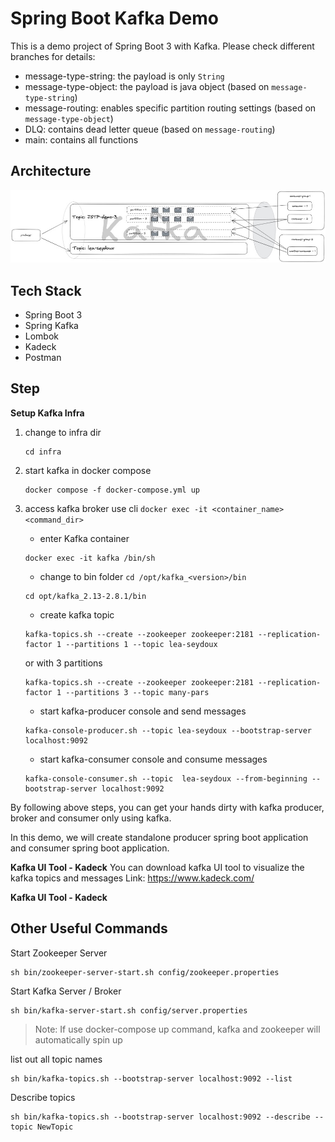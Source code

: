 # Spring Boot Kafka Demo

This is a demo project of Spring Boot 3 with Kafka. Please check different branches for details:

+ message-type-string: the payload is only `String`
+ message-type-object: the payload is java object (based on `message-type-string`)
+ message-routing: enables specific partition routing settings (based on `message-type-object`)
+ DLQ: contains dead letter queue (based on `message-routing`)
+ main: contains all functions 
## Architecture

![](kafka-architecture.jpg)
## Tech Stack

+ Spring Boot 3
+ Spring Kafka
+ Lombok
+ Kadeck
+ Postman

## Step

**Setup Kafka Infra**

1. change to infra dir 
    ```
   cd infra
   ```
   
2. start kafka in docker compose
   ```shell
   docker compose -f docker-compose.yml up
   ```
   
3. access kafka broker use cli `docker exec -it <container_name> <command_dir>`

   + enter Kafka container
   ```shell
   docker exec -it kafka /bin/sh
   ```
   + change to bin folder `cd /opt/kafka_<version>/bin`
   ```shell
   cd opt/kafka_2.13-2.8.1/bin
   ```
   + create kafka topic
   ```shell
   kafka-topics.sh --create --zookeeper zookeeper:2181 --replication-factor 1 --partitions 1 --topic lea-seydoux
   ```
   or with 3 partitions
   ```shell
   kafka-topics.sh --create --zookeeper zookeeper:2181 --replication-factor 1 --partitions 3 --topic many-pars
   ```

   + start kafka-producer console and send messages
   ```shell
   kafka-console-producer.sh --topic lea-seydoux --bootstrap-server localhost:9092
   ```
   + start kafka-consumer console and consume messages
   ```shell
   kafka-console-consumer.sh --topic  lea-seydoux --from-beginning --bootstrap-server localhost:9092
   ```

By following above steps, you can get your hands dirty with kafka producer, broker and consumer only using kafka.

In this demo, we will create standalone producer spring boot application and consumer spring boot application.

**Kafka UI Tool - Kadeck**
You can download kafka UI tool to visualize the kafka topics and messages
Link: https://www.kadeck.com/

**Kafka UI Tool - Kadeck**


## Other Useful Commands
Start Zookeeper Server
```shell
sh bin/zookeeper-server-start.sh config/zookeeper.properties
```

Start Kafka Server / Broker
```shell
sh bin/kafka-server-start.sh config/server.properties
```
> Note: If use docker-compose up command, kafka and zookeeper will automatically spin up

list out all topic names
```shell
sh bin/kafka-topics.sh --bootstrap-server localhost:9092 --list
```

Describe topics
```shell
sh bin/kafka-topics.sh --bootstrap-server localhost:9092 --describe --topic NewTopic
```
